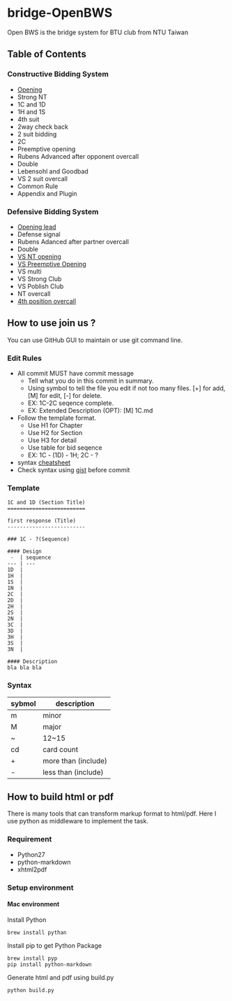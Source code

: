 bridge-OpenBWS
==============

Open BWS is the bridge system for BTU club from NTU Taiwan



Table of Contents
-----------------
### Constructive Bidding System
- [Opening](constructive/opening.md)
- Strong NT
- 1C and 1D
- 1H and 1S
- 4th suit
- 2way check back
- 2 suit bidding
- 2C
- Preemptive opening
- Rubens Advanced after opponent overcall
- Double
- Lebensohl and Goodbad
- VS 2 suit overcall
- Common Rule
- Appendix and Plugin

### Defensive Bidding System
- [Opening lead](defensive/opening_lead.md)
- Defense signal
- Rubens Adanced after partner overcall
- Double
- [VS NT opening](defensive/vs_nt.md)
- [VS Preemptive Opening](defensive/vs_preempt.md)
- VS multi
- VS Strong Club
- VS Poblish Club
- NT overcall
- [4th position overcall](defensive/4th_overcall.md)



How to use join us ?
--------------------

You can use GitHub GUI to maintain or use git command line.


### Edit Rules

- All commit MUST have commit message
    - Tell what you do in this commit in summary.
    - Using symbol to tell the file you edit if not too many files. [+] for add, [M] for edit, [-] for delete.
    - EX: 1C-2C seqence complete.
    - EX: Extended Description (OPT): [M] 1C.md
- Follow the template format.
    - Use H1 for Chapter
    - Use H2 for Section
    - Use H3 for detail
    - Use table for bid seqence
    - EX: 1C - (1D) - 1H; 2C - ?
- syntax [cheatsheet](https://github.com/adam-p/markdown-here/wiki/Markdown-Cheatsheet)
- Check syntax using [gist](https://gist.github.com) before commit


### Template

    1C and 1D (Section Title)
    =========================

    first response (Title)
    -------------------------

    ### 1C - ?(Sequence)

    #### Design
     -  | sequence
    --- | ---
    1D  |
    1H  |
    1S  |
    1N  |
    2C  | 
    2D  | 
    2H  |
    2S  |
    2N  |
    3C  |
    3D  |
    3H  |
    3S  |
    3N  |
    
    #### Description
    bla bla bla


### Syntax

sybmol | description
------ | ---
m | minor
M | major
~ | 12~15
cd| card count
+ | more than (include)
- | less than (include)



How to build html or pdf
------------------------

There is many tools that can transform markup format to html/pdf. 
Here I use python as middleware to implement the task.

### Requirement
- Python27
- python-markdown
- xhtml2pdf

### Setup environment

#### Mac environment
Install Python
```
brew install pythan
```

Install pip to get Python Package
```
brew install pyp
pip install python-markdown
```

Generate html and pdf using build.py
```
python build.py
```




